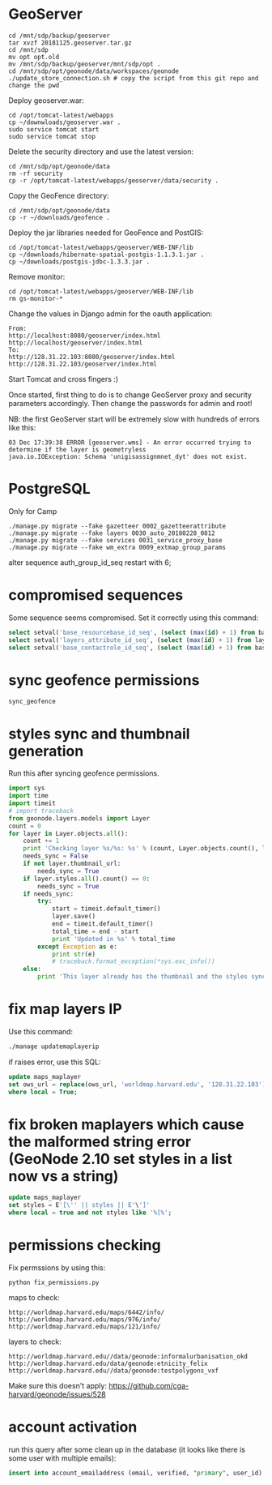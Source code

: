 # GeoServer

```shell
cd /mnt/sdp/backup/geoserver
tar xvzf 20181125.geoserver.tar.gz
cd /mnt/sdp
mv opt opt.old
mv /mnt/sdp/backup/geoserver/mnt/sdp/opt .
cd /mnt/sdp/opt/geonode/data/workspaces/geonode
./update_store_connection.sh # copy the script from this git repo and change the pwd
```

Deploy geoserver.war:

```
cd /opt/tomcat-latest/webapps
cp ~/downwloads/geoserver.war .
sudo service tomcat start
sudo service tomcat stop
```

Delete the security directory and use the latest version:

```shell
cd /mnt/sdp/opt/geonode/data
rm -rf security
cp -r /opt/tomcat-latest/webapps/geoserver/data/security .
```

Copy the GeoFence directory:

```
cd /mnt/sdp/opt/geonode/data
cp -r ~/downloads/geofence .
```

Deploy the jar libraries needed for GeoFence and PostGIS:

```
cd /opt/tomcat-latest/webapps/geoserver/WEB-INF/lib
cp ~/downloads/hibernate-spatial-postgis-1.1.3.1.jar .
cp ~/downloads/postgis-jdbc-1.3.3.jar .
```

Remove monitor:

```
cd /opt/tomcat-latest/webapps/geoserver/WEB-INF/lib
rm gs-monitor-*
```

Change the values in Django admin for the oauth application:

```
From:
http://localhost:8080/geoserver/index.html
http://localhost/geoserver/index.html
To:
http://128.31.22.103:8080/geoserver/index.html
http://128.31.22.103/geoserver/index.html
```

Start Tomcat and cross fingers :)

Once started, first thing to do is to change GeoServer proxy and security parameters accordingly. Then change the passwords for admin and root!

NB: the first GeoServer start will be extremely slow with hundreds of errors like this:

```
03 Dec 17:39:38 ERROR [geoserver.wms] - An error occurred trying to determine if the layer is geometryless
java.io.IOException: Schema 'unigisassignmnet_dyt' does not exist.
```

# PostgreSQL

Only for Camp

```shell
./manage.py migrate --fake gazetteer 0002_gazetteerattribute
./manage.py migrate --fake layers 0030_auto_20180228_0812
./manage.py migrate --fake services 0031_service_proxy_base
./manage.py migrate --fake wm_extra 0009_extmap_group_params
```
alter sequence auth_group_id_seq restart with 6;

# compromised sequences

Some sequence seems compromised. Set it correctly using this command:

```sql
select setval('base_resourcebase_id_seq', (select (max(id) + 1) from base_resourcebase), false);
select setval('layers_attribute_id_seq', (select (max(id) + 1) from layers_attribute), false);
select setval('base_contactrole_id_seq', (select (max(id) + 1) from base_contactrole), false);
```

# sync geofence permissions

```shell
sync_geofence
```

# styles sync and thumbnail generation

Run this after syncing geofence permissions.

```python
import sys
import time
import timeit
# import traceback
from geonode.layers.models import Layer
count = 0
for layer in Layer.objects.all():
    count += 1
    print 'Checking layer %s/%s: %s' % (count, Layer.objects.count(), layer.title)
    needs_sync = False
    if not layer.thumbnail_url:
        needs_sync = True
    if layer.styles.all().count() == 0:
        needs_sync = True
    if needs_sync:
        try:
            start = timeit.default_timer()
            layer.save()
            end = timeit.default_timer()
            total_time = end - start
            print 'Updated in %s' % total_time
        except Exception as e:
            print str(e)
            # traceback.format_exception(*sys.exc_info())
    else:
        print 'This layer already has the thumbnail and the styles synced'
```

# fix map layers IP

Use this command:

```bash
./manage updatemaplayerip
```

if raises error, use this SQL:

```sql
update maps_maplayer
set ows_url = replace(ows_url, 'worldmap.harvard.edu', '128.31.22.103'), layer_params = replace(layer_params, 'worldmap.harvard.edu', '128.31.22.103')
where local = True;
```

# fix broken maplayers which cause the malformed string error (GeoNode 2.10 set styles in a list now vs a string)

```sql
update maps_maplayer
set styles = E'[\'' || styles || E'\']'
where local = true and not styles like '%[%';
```

# permissions checking

Fix permssions by using this:

```shell
python fix_permissions.py
```

maps to check:

    http://worldmap.harvard.edu/maps/6442/info/
    http://worldmap.harvard.edu/maps/976/info/
    http://worldmap.harvard.edu/maps/121/info/

layers to check:

    http://worldmap.harvard.edu//data/geonode:informalurbanisation_okd
    http://worldmap.harvard.edu/data/geonode:etnicity_felix
    http://worldmap.harvard.edu//data/geonode:testpolygons_vxf

Make sure this doesn't apply: https://github.com/cga-harvard/geonode/issues/528

# account activation

run this query after some clean up in the database (it looks like there is some user with multiple emails):

```sql
insert into account_emailaddress (email, verified, "primary", user_id) select email, true, true, min(id) from people_profile group by email;
```
